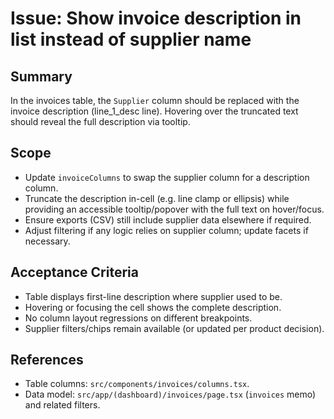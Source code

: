 # Issue: Show invoice description in list instead of supplier name

## Summary
In the invoices table, the `Supplier` column should be replaced with the invoice description (line_1_desc line). Hovering over the truncated text should reveal the full description via tooltip.

## Scope
- Update `invoiceColumns` to swap the supplier column for a description column.
- Truncate the description in-cell (e.g. line clamp or ellipsis) while providing an accessible tooltip/popover with the full text on hover/focus.
- Ensure exports (CSV) still include supplier data elsewhere if required.
- Adjust filtering if any logic relies on supplier column; update facets if necessary.

## Acceptance Criteria
- Table displays first-line description where supplier used to be.
- Hovering or focusing the cell shows the complete description.
- No column layout regressions on different breakpoints.
- Supplier filters/chips remain available (or updated per product decision).

## References
- Table columns: `src/components/invoices/columns.tsx`.
- Data model: `src/app/(dashboard)/invoices/page.tsx` (`invoices` memo) and related filters.

